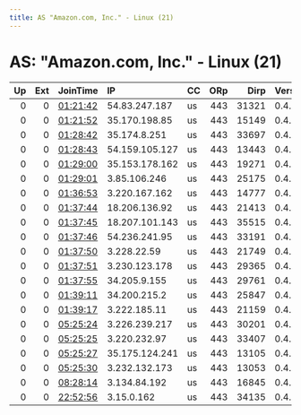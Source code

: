```yaml
---
title: AS "Amazon.com, Inc." - Linux (21)
---
```


# AS: "Amazon.com, Inc." - Linux (21)

|   Up |   Ext | JoinTime                                                                                            | IP             | CC   |   ORp |   Dirp | Version   | Contact   | Nickname   |   eFamMembers |
|-----:|------:|:----------------------------------------------------------------------------------------------------|:---------------|:-----|------:|-------:|:----------|:----------|:-----------|--------------:|
|    0 |     0 | [01:21:42](https://metrics.torproject.org/rs.html#details/EF657FB236B6953C795BC1518F553F2F346FB471) | 54.83.247.187  | us   |   443 |  31321 | 0.4.2.6   | None      | Unnamed    |             1 |
|    0 |     0 | [01:21:52](https://metrics.torproject.org/rs.html#details/F33B63632727AE049C112BBEF689EA4AFC4AEB53) | 35.170.198.85  | us   |   443 |  15149 | 0.4.2.6   | None      | Unnamed    |             1 |
|    0 |     0 | [01:28:42](https://metrics.torproject.org/rs.html#details/0647F7A883193DAE5B59433BDB3339450B999DCF) | 35.174.8.251   | us   |   443 |  33697 | 0.4.2.6   | None      | Unnamed    |             1 |
|    0 |     0 | [01:28:43](https://metrics.torproject.org/rs.html#details/F2DE282B914467E6ED3573A62C8825121742B67F) | 54.159.105.127 | us   |   443 |  13443 | 0.4.2.6   | None      | Unnamed    |             1 |
|    0 |     0 | [01:29:00](https://metrics.torproject.org/rs.html#details/7FEEDF0118BF31164954027956409066DD5EFEAE) | 35.153.178.162 | us   |   443 |  19271 | 0.4.2.6   | None      | Unnamed    |             1 |
|    0 |     0 | [01:29:01](https://metrics.torproject.org/rs.html#details/ACAA7CE3DC0122237257586D0A034963E634AE1B) | 3.85.106.246   | us   |   443 |  25175 | 0.4.2.6   | None      | Unnamed    |             1 |
|    0 |     0 | [01:36:53](https://metrics.torproject.org/rs.html#details/55C34AC25C3476423A0EBACCC6E02BE939F1A906) | 3.220.167.162  | us   |   443 |  14777 | 0.4.2.6   | None      | Unnamed    |             1 |
|    0 |     0 | [01:37:44](https://metrics.torproject.org/rs.html#details/E700959B11EF3A0F56AC0888DE13A6A75ADEC2AC) | 18.206.136.92  | us   |   443 |  21413 | 0.4.2.6   | None      | Unnamed    |             1 |
|    0 |     0 | [01:37:45](https://metrics.torproject.org/rs.html#details/1EC49CB57782957C20DDE7045055118208B8DC80) | 18.207.101.143 | us   |   443 |  35515 | 0.4.2.6   | None      | Unnamed    |             1 |
|    0 |     0 | [01:37:46](https://metrics.torproject.org/rs.html#details/B2580568B01B3BC6559C9EA878BFA8855EB7DE1B) | 54.236.241.95  | us   |   443 |  33191 | 0.4.2.6   | None      | Unnamed    |             1 |
|    0 |     0 | [01:37:50](https://metrics.torproject.org/rs.html#details/D7D908B27B2DA0BFD529D6DDE8C49FEF3BBAEF1B) | 3.228.22.59    | us   |   443 |  21749 | 0.4.2.6   | None      | Unnamed    |             1 |
|    0 |     0 | [01:37:51](https://metrics.torproject.org/rs.html#details/FC2AE54E85C7DFCBB299E7E4845506416ACCB205) | 3.230.123.178  | us   |   443 |  29365 | 0.4.2.6   | None      | Unnamed    |             1 |
|    0 |     0 | [01:37:55](https://metrics.torproject.org/rs.html#details/785BCBBC031E909C5466744694BDCCDDB8D8092C) | 34.205.9.155   | us   |   443 |  29761 | 0.4.2.6   | None      | Unnamed    |             1 |
|    0 |     0 | [01:39:11](https://metrics.torproject.org/rs.html#details/4ED977AFC3AC5303B3BA594533F202BEC580FF44) | 34.200.215.2   | us   |   443 |  25847 | 0.4.2.6   | None      | Unnamed    |             1 |
|    0 |     0 | [01:39:17](https://metrics.torproject.org/rs.html#details/00E854B4DA3A9BBABD642BFC274A07787B981F1D) | 3.222.185.11   | us   |   443 |  21159 | 0.4.2.6   | None      | Unnamed    |             1 |
|    0 |     0 | [05:25:24](https://metrics.torproject.org/rs.html#details/6DF3105B304FE684551B120453C7254041424600) | 3.226.239.217  | us   |   443 |  30201 | 0.4.2.6   | None      | Unnamed    |             1 |
|    0 |     0 | [05:25:25](https://metrics.torproject.org/rs.html#details/6D03C096143D353B0267F942BB3DE1B48E3F8591) | 3.220.232.97   | us   |   443 |  33407 | 0.4.2.6   | None      | Unnamed    |             1 |
|    0 |     0 | [05:25:27](https://metrics.torproject.org/rs.html#details/4170E684F7A8E54A312E52A90FDF6AA9F31C4EAF) | 35.175.124.241 | us   |   443 |  13105 | 0.4.2.6   | None      | Unnamed    |             1 |
|    0 |     0 | [05:25:30](https://metrics.torproject.org/rs.html#details/3B2ECDD60D2AD62F59A1D1CEA85726B99EC7D5FA) | 3.232.132.173  | us   |   443 |  13053 | 0.4.2.6   | None      | Unnamed    |             1 |
|    0 |     0 | [08:28:14](https://metrics.torproject.org/rs.html#details/C06C6B1F921B1C6DD01E0B5C9136621AAC4DF32B) | 3.134.84.192   | us   |   443 |  16845 | 0.4.2.6   | None      | Unnamed    |             1 |
|    0 |     0 | [22:52:56](https://metrics.torproject.org/rs.html#details/D1735435533A369845738F9F80877537B515F8B0) | 3.15.0.162     | us   |   443 |  34135 | 0.4.2.6   | None      | Unnamed    |             1 |
